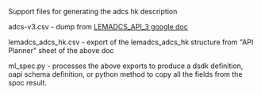 Support files for generating the adcs hk description

adcs-v3.csv - dump from [LEMADCS_API_3 google doc](https://docs.google.com/spreadsheets/d/19QqpRwgsRerY6U499gjf0-Ir_uRo-is78alt72Zrw1E/edit#gid=0)

lemadcs_adcs_hk.csv - export of the lemadcs_adcs_hk structure from "API
Planner" sheet of the above doc

ml_spec.py - processes the above exports to produce a dsdk definition, oapi
schema definition, or python method to copy all the fields from the spoc
result.
